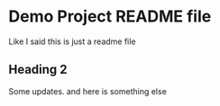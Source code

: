 # Demo Project README file

Like I said this is just a readme file

## Heading 2

Some updates.
 and here is something else
